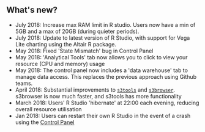 ## What's new?

- July 2018: Increase max RAM limit in R studio.  Users now have a min of 5GB and a max of 20GB (during quieter periods).
- July 2018: Update to latest version of R Studio, with support for Vega Lite charting using the Altair R package.
- May 2018: Fixed 'State Mismatch' bug in Control Panel
- May 2018: 'Analytical Tools' tab now allows you to click to view your resource (CPU and memory) usage
- May 2018: The control panel now includes a 'data warehouse' tab to manage data access.  This replaces the previous approach using Github teams.
- April 2018:  Substantial improvements to [`s3tools`](https://github.com/moj-analytical-services/s3tools) and [`s3browser`](https://github.com/moj-analytical-services/s3browser).  s3browser is now much faster, and s3tools has more functionality
- March 2018:  Users' R Studio 'hibernate' at 22:00 each evening, reducing overall resource utilisation
- Jan 2018:  Users can restart their own R Studio in the event of a crash using the [Control Panel](http://cpanel-master.services.alpha.mojanalytics.xyz/)
